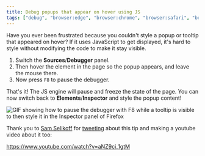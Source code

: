 ```yaml
---
title: Debug popups that appear on hover using JS
tags: ["debug", "browser:edge", "browser:chrome", "browser:safari", "browser:firefox"]
---
```


Have you ever been frustrated because you couldn't style a popup or tooltip that appeared on hover? If it uses JavaScript to get displayed, it's hard to style without modifying the code to make it stay visible.

1. Switch the **Sources**/**Debugger** panel.
1. Then hover the element in the page so the popup appears, and leave the mouse there.
1. Now press `F8` to pause the debugger.

That's it! The JS engine will pause and freeze the state of the page. You can now switch back to **Elements**/**Inspector** and style the popup content!

![GIF showing how to pause the debugger with F8 while a tooltip is visible to then style it in the Inspector panel of Firefox](/assets/img/debug-js-hover.gif)

Thank you to [Sam Selikoff](https://twitter.com/samselikoff) for [tweeting](https://twitter.com/samselikoff/status/1441142046492807176) about this tip and making a youtube video about it too:

https://www.youtube.com/watch?v=aNZ9ci_1gtM
